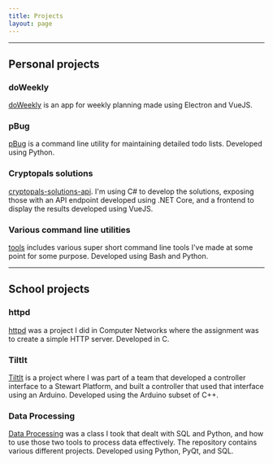 ```yaml
---
title: Projects
layout: page
---
```


---

## Personal projects 

### doWeekly  
[doWeekly](https://github.com/reykjalin/doWeekly) is an app for weekly planning made using Electron and VueJS.

### pBug  
[pBug](https://github.com/reykjalin/pbug) is a command line utility for maintaining detailed todo lists.
Developed using Python.

### Cryptopals solutions  
[cryptopals-solutions-api](https://github.com/reykjalin/cryptopals-solutions-api).
I'm using C# to develop the solutions, exposing those with an API endpoint developed using .NET Core, and a frontend to display the results developed using VueJS.

### Various command line utilities  
[tools](https://github.com/reykjalin/tools) includes various super short command line tools I've made at some point for some purpose.
Developed using Bash and Python.

---

## School projects  

### httpd  
[httpd](https://github.com/reykjalin/httpd) was a project I did in Computer Networks where the assignment was to create a simple HTTP server.
Developed in C.

### TiltIt  
[TiltIt](https://github.com/reykjalin/TiltIt) is a project where I was part of a team that developed a controller interface to a Stewart Platform, and built a controller that used that interface using an Arduino.
Developed using the Arduino subset of C++.

### Data Processing  
[Data Processing](https://github.com/reykjalin/Gagnavinnsla) was a class I took that dealt with SQL and Python, and how to use those two tools to process data effectively.
The repository contains various different projects.
Developed using Python, PyQt, and SQL.